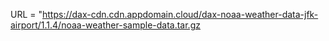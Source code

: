 URL = "https://dax-cdn.cdn.appdomain.cloud/dax-noaa-weather-data-jfk-airport/1.1.4/noaa-weather-sample-data.tar.gz
